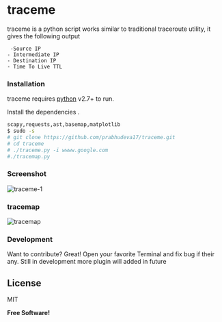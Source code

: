 # traceme



traceme is a python script works similar to traditional traceroute utility, it gives the following output

     -Source IP
    - Intermediate IP
    - Destination IP
    - Time To Live TTL 

### Installation

traceme requires [python](https://python.org/) v2.7+ to run.

Install the dependencies .

```sh
scapy,requests,ast,basemap,matplotlib
$ sudo -s
# git clone https://github.com/prabhudeva17/traceme.git
# cd traceme
# ./traceme.py -i wwww.google.com
#./tracemap.py
```


### Screenshot
![traceme-1](https://user-images.githubusercontent.com/30696072/50225481-abaa8d80-03c6-11e9-9f06-4c83da2c5c8b.png)

### tracemap
![tracemap](https://user-images.githubusercontent.com/30696072/50225594-017f3580-03c7-11e9-8aac-818ae8b8d906.png)


### Development

Want to contribute? Great!
Open your favorite Terminal and fix bug if their any.
Still in development more plugin will added in future

License
----

MIT


**Free Software!**
